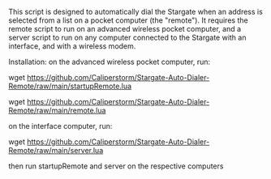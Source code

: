 This script is designed to automatically dial the Stargate when an address is selected from a list on a pocket computer (the "remote").
It requires the remote script to run on an advanced wireless pocket computer, and a server script to run on any computer connected to the Stargate with an interface, and with a wireless modem.

Installation:
on the advanced wireless pocket computer, run: 

wget https://github.com/Caliperstorm/Stargate-Auto-Dialer-Remote/raw/main/startupRemote.lua

wget https://github.com/Caliperstorm/Stargate-Auto-Dialer-Remote/raw/main/remote.lua

on the interface computer, run:

wget https://github.com/Caliperstorm/Stargate-Auto-Dialer-Remote/raw/main/server.lua

then run startupRemote and server on the respective computers

